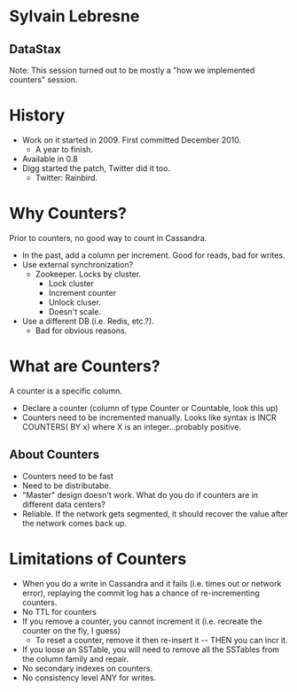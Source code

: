 Sylvain Lebresne
==
DataStax
--

Note: This session turned out to be mostly a "how we implemented counters" session.

History
==

* Work on it started in 2009. First committed December 2010.
  * A year to finish.
* Available in 0.8
* Digg started the patch, Twitter did it too.
  * Twitter: Rainbird.

Why Counters?
==

Prior to counters, no good way to count in Cassandra.
* In the past, add a column per increment. Good for reads, bad for writes.
* Use external synchronization?
  * Zookeeper. Locks by cluster.
    * Lock cluster
    * Increment counter
    * Unlock cluser.
    * Doesn't scale.
* Use a different DB (i.e. Redis, etc.?).
  * Bad for obvious reasons.

What are Counters?
==

A counter is a specific column.

* Declare a counter (column of type Counter or Countable, look this up)
* Counters need to be incremented manually. Looks like syntax is INCR COUNTERS(<Column> BY x) where X is an integer...probably positive.

About Counters
--

* Counters need to be fast
* Need to be distributabe.
* "Master" design doesn't work. What do you do if counters are in different data centers?
* Reliable. If the network gets segmented, it should recover the value after the network comes back up.

Limitations of Counters
==

* When you do a write in Cassandra and it fails (i.e. times out or network error), replaying the commit log has a chance of re-incrementing counters.
* No TTL for counters
* If you remove a counter, you cannot increment it (i.e. recreate the counter on the fly, I guess)
  * To reset a counter, remove it then re-insert it -- THEN you can incr it.
* If you loose an SSTable, you will need to remove all the SSTables from the column family and repair.
* No secondary indexes on counters.
* No consistency level ANY for writes.
